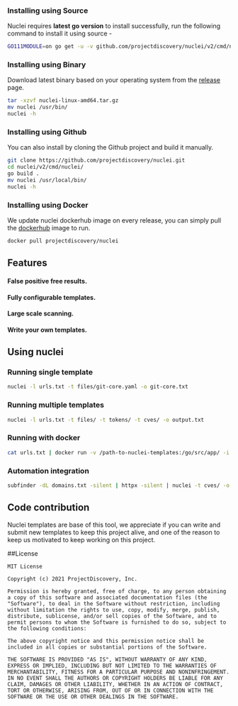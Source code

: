 ### Installing using Source

Nuclei requires **latest go version** to install successfully, run the following command to install it using source -

```bash
GO111MODULE=on go get -u -v github.com/projectdiscovery/nuclei/v2/cmd/nuclei
```
### Installing using Binary

Download latest binary based on your operating system from the [release](https://github.com/projectdiscovery/nuclei/releases) page.

```bash
tar -xzvf nuclei-linux-amd64.tar.gz
mv nuclei /usr/bin/
nuclei -h
```
### Installing using Github

You can also install by cloning the Github project and build it manually. 

```bash
git clone https://github.com/projectdiscovery/nuclei.git
cd nuclei/v2/cmd/nuclei/
go build .
mv nuclei /usr/local/bin/
nuclei -h
```

### Installing using Docker

We update nuclei dockerhub image on every release, you can simply pull the [dockerhub](https://hub.docker.com/r/projectdiscovery/nuclei) image to run.

```bash
docker pull projectdiscovery/nuclei
```


## Features

#### False positive free results.
#### Fully configurable templates.
#### Large scale scanning.
#### Write your own templates.

## Using nuclei 

### Running single template

```bash
nuclei -l urls.txt -t files/git-core.yaml -o git-core.txt
```

### Running multiple templates

```bash
nuclei -l urls.txt -t files/ -t tokens/ -t cves/ -o output.txt
```
### Running with docker

```bash
cat urls.txt | docker run -v /path-to-nuclei-templates:/go/src/app/ -i projectdiscovery/nuclei -t ./files/git-config.yaml > results.txt
```
### Automation integration

```bash
subfinder -dL domains.txt -silent | httpx -silent | nuclei -t cves/ -o cves.txt
```

## Code contribution

Nuclei templates are base of this tool, we appreciate if you can write and submit new templates to keep this project alive, and one of the reason to keep us motivated to keep working on this project. 

##License

```
MIT License

Copyright (c) 2021 ProjectDiscovery, Inc.

Permission is hereby granted, free of charge, to any person obtaining a copy of this software and associated documentation files (the "Software"), to deal in the Software without restriction, including without limitation the rights to use, copy, modify, merge, publish, distribute, sublicense, and/or sell copies of the Software, and to permit persons to whom the Software is furnished to do so, subject to the following conditions:

The above copyright notice and this permission notice shall be included in all copies or substantial portions of the Software.

THE SOFTWARE IS PROVIDED "AS IS", WITHOUT WARRANTY OF ANY KIND, EXPRESS OR IMPLIED, INCLUDING BUT NOT LIMITED TO THE WARRANTIES OF MERCHANTABILITY, FITNESS FOR A PARTICULAR PURPOSE AND NONINFRINGEMENT. IN NO EVENT SHALL THE AUTHORS OR COPYRIGHT HOLDERS BE LIABLE FOR ANY CLAIM, DAMAGES OR OTHER LIABILITY, WHETHER IN AN ACTION OF CONTRACT, TORT OR OTHERWISE, ARISING FROM, OUT OF OR IN CONNECTION WITH THE SOFTWARE OR THE USE OR OTHER DEALINGS IN THE SOFTWARE.
```
